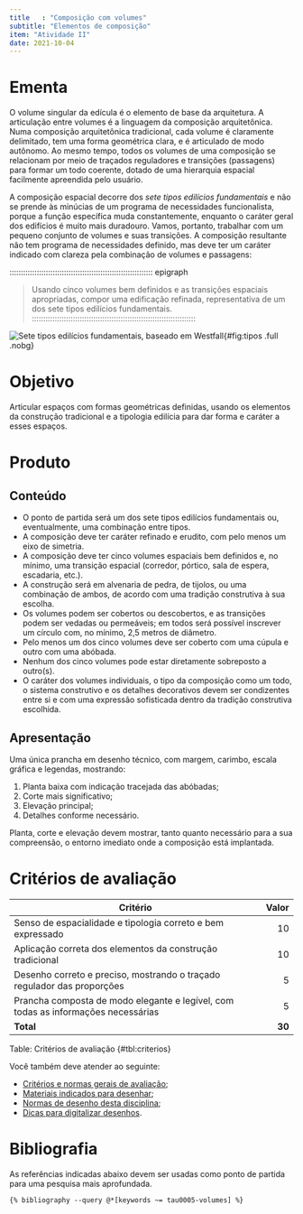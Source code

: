 ```yaml
---
title   : "Composição com volumes"
subtitle: "Elementos de composição"
item: "Atividade II"
date: 2021-10-04
---
```


# Ementa #

O volume singular da edícula é o elemento de base da arquitetura. A
articulação entre volumes é a linguagem da composição arquitetônica.
Numa composição arquitetônica tradicional, cada volume é claramente
delimitado, tem uma forma geométrica clara, e é articulado de modo
autônomo. Ao mesmo tempo, todos os volumes de uma composição se
relacionam por meio de traçados reguladores e transições (passagens)
para formar um todo coerente, dotado de uma hierarquia espacial
facilmente apreendida pelo usuário.

A composição espacial decorre dos *sete tipos edilícios fundamentais* e
não se prende às minúcias de um programa de necessidades funcionalista,
porque a função específica muda constantemente, enquanto o caráter geral
dos edifícios é muito mais duradouro. Vamos, portanto, trabalhar com um
pequeno conjunto de volumes e suas transições. A composição resultante
não tem programa de necessidades definido, mas deve ter um caráter
indicado com clareza pela combinação de volumes e passagens:

::::::::::::::::::::::::::::::::::::::::::::::::::::::::::::::: epigraph
> Usando cinco volumes bem definidos e as transições espaciais
> apropriadas, compor uma edificação refinada, representativa de um dos
> sete tipos edilícios fundamentais.
::::::::::::::::::::::::::::::::::::::::::::::::::::::::::::::::::::::::

![Sete tipos edilícios fundamentais, baseado em Westfall](https://hcommons.org/app/uploads/sites/1002372/2021/09/building-types.png){#fig:tipos .full .nobg}

# Objetivo #

Articular espaços com formas geométricas definidas, usando os elementos
da construção tradicional e a tipologia edilícia para dar forma e
caráter a esses espaços.

# Produto #

## Conteúdo ##

- O ponto de partida será um dos sete tipos edilícios fundamentais ou,
  eventualmente, uma combinação entre tipos.
- A composição deve ter caráter refinado e erudito, com pelo menos um
  eixo de simetria.
- A composição deve ter cinco volumes espaciais bem definidos e, no
  mínimo, uma transição espacial (corredor, pórtico, sala de espera,
  escadaria, etc.).
- A construção será em alvenaria de pedra, de tijolos, ou uma combinação
  de ambos, de acordo com uma tradição construtiva à sua escolha.
- Os volumes podem ser cobertos ou descobertos, e as transições podem
  ser vedadas ou permeáveis; em todos será possível inscrever
  um círculo com, no mínimo, 2,5 metros de diâmetro.
- Pelo menos um dos cinco volumes deve ser coberto com uma cúpula e
  outro com uma abóbada.
- Nenhum dos cinco volumes pode estar diretamente sobreposto a outro(s).
- O caráter dos volumes individuais, o tipo da composição como um todo,
  o sistema construtivo e os detalhes decorativos devem ser condizentes
  entre si e com uma expressão sofisticada dentro da tradição
  construtiva escolhida.

## Apresentação ##

Uma única prancha em desenho técnico, com margem,
carimbo, escala gráfica e legendas, mostrando:

1. Planta baixa com indicação tracejada das abóbadas;
2. Corte mais significativo;
3. Elevação principal;
4. Detalhes conforme necessário.

Planta, corte e elevação devem mostrar, tanto quanto necessário para a
sua compreensão, o entorno imediato onde a composição está implantada.

# Critérios de avaliação #

| Critério                                                                          |  Valor |
|-----------------------------------------------------------------------------------|-------:|
| Senso de espacialidade e tipologia correto e bem expressado                       |     10 |
| Aplicação correta dos elementos da construção tradicional                         |     10 |
| Desenho correto e preciso, mostrando o traçado regulador das proporções           |      5 |
| Prancha composta de modo elegante e legível, com todas as informações necessárias |      5 |
| **Total**                                                                         | **30** |

Table: Critérios de avaliação {#tbl:criterios}

Você também deve atender ao seguinte:

- [Critérios e normas gerais de avaliação](../_plano/avalia.md);
- [Materiais indicados para desenhar](materiais.md);
- [Normas de desenho desta disciplina](desenho.md);
- [Dicas para digitalizar desenhos](digitalizar.md).

# Bibliografia #

As referências indicadas abaixo devem ser usadas como ponto de partida
para uma pesquisa mais aprofundada.

```{=html}
{% bibliography --query @*[keywords ~= tau0005-volumes] %}
```

